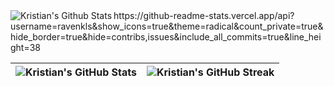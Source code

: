 <!--
**ravenkls/ravenkls** is a ✨ _special_ ✨ repository because its `README.md` (this file) appears on your GitHub profile.

Here are some ideas to get you started:

- 🔭 I’m currently working on ...
- 🌱 I’m currently learning ...
- 👯 I’m looking to collaborate on ...
- 🤔 I’m looking for help with ...
- 💬 Ask me about ...
- 📫 How to reach me: ...
- 😄 Pronouns: ...
- ⚡ Fun fact: ...
-->

<img align="left" alt="Kristian's Github Stats" src="" />
https://github-readme-stats.vercel.app/api?username=ravenkls&show_icons=true&theme=radical&count_private=true&hide_border=true&hide=contribs,issues&include_all_commits=true&line_height=38

| ![Kristian's GitHub Stats](https://github-readme-stats.vercel.app/api?username=ravenkls&show_icons=true&theme=radical&count_private=true&hide_border=true&hide=contribs,issues&include_all_commits=true&line_height=38) | ![Kristian's GitHub Streak](https://github-readme-streak-stats.herokuapp.com/?user=ravenkls&theme=radical&hide_border=true) |
| --- | --- |
